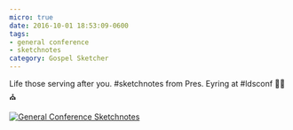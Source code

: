 ```yaml
---
micro: true
date: 2016-10-01 18:53:09-0600
tags:
- general conference
- sketchnotes
category: Gospel Sketcher
---
```


Life those serving after you. #sketchnotes from Pres. Eyring at #ldsconf ✍🏼⛪️

[![General Conference Sketchnotes](https://media.bennorris.org/images/gospelsketcher/uploads/2018/97881b17fe.jpg)](https://media.bennorris.org/images/gospelsketcher/uploads/2018/97881b17fe.jpg)
